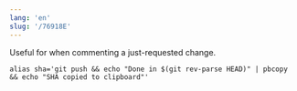```yaml
---
lang: 'en'
slug: '/76918E'
---
```


Useful for when commenting a just-requested change.

```
alias sha='git push && echo "Done in $(git rev-parse HEAD)" | pbcopy && echo "SHA copied to clipboard"'
```
